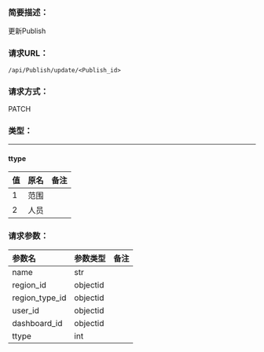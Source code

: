 ### **简要描述：**

更新Publish

### **请求URL：**

`/api/Publish/update/<Publish_id>`

### **请求方式：**

PATCH

### **类型：**

---
#### ttype
|值|原名|备注|
|:--|:--|:--|
|1|范围||
|2|人员||


### **请求参数：**

|参数名|参数类型|备注|
|:--|:--|:--|
|name|str||
|region_id|objectid||
|region_type_id|objectid||
|user_id|objectid||
|dashboard_id|objectid||
|ttype|int||
